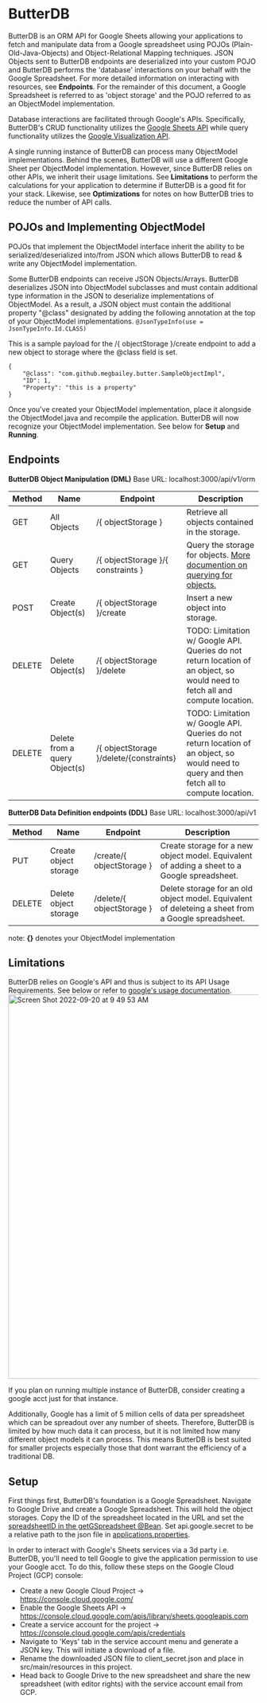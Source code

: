 # ButterDB
ButterDB is an ORM API for Google Sheets allowing your applications to fetch and manipulate data from a Google spreadsheet 
using POJOs (Plain-Old-Java-Objects) and Object-Relational Mapping techniques. JSON Objects sent to ButterDB endpoints are
deserialized into your custom POJO and ButterDB performs the 'database' interactions on your behalf with the Google
Spreadsheet. For more detailed information on interacting with resources, see **Endpoints**. For the remainder of this 
document, a Google Spreadsheet is referred to as 'object storage' and the POJO referred to as an ObjectModel implementation.

Database interactions are facilitated through Google's APIs. Specifically, ButterDB's CRUD functionality utilizes the [Google Sheets API](https://developers.google.com/sheets/api/reference/rest)
while query functionality utilizes the [Google Visualization API](https://developers.google.com/chart/interactive/docs/reference).

A single running instance of ButterDB can process many ObjectModel implementations. Behind the scenes, ButterDB will use
a different Google Sheet per ObjectModel implementation. However, since ButterDB relies on other APIs, we inherit their usage 
limitations. See **Limitations** to perform the calculations for your application to determine if ButterDB is a good fit
for your stack. Likewise, see **Optimizations** for notes on how ButterDB tries to reduce the number of API calls.

## POJOs and Implementing ObjectModel
POJOs that implement the ObjectModel interface inherit the ability to be serialized/deserialized into/from JSON which 
allows ButterDB to read & write any ObjectModel implementation. 

Some ButterDB endpoints can receive JSON Objects/Arrays. ButterDB deserializes JSON into ObjectModel subclasses and must
contain additional type information in the JSON to deserialize implementations of ObjectModel. As a result, a JSON 
object must contain the additional property "@class" designated by adding the following annotation at the top of your 
ObjectModel implementations. `@JsonTypeInfo(use = JsonTypeInfo.Id.CLASS)`

This is a sample payload for the /{ objectStorage }/create endpoint to add a new object to storage where the @class field is set.
```
{
    "@class": "com.github.megbailey.butter.SampleObjectImpl",
    "ID": 1,
    "Property": "this is a property"
}
```

Once you've created your ObjectModel implementation, place it alongside the ObjectModel.java and recompile the application. 
ButterDB will now recognize your ObjectModel implementation. See below for **Setup** and **Running**.

## Endpoints

**ButterDB Object Manipulation (DML)**
Base URL: localhost:3000/api/v1/orm

| Method | Name | Endpoint | Description |
|-----|-----|-----|-----|
| GET | All Objects | /{ objectStorage } | Retrieve all objects contained in the storage.
| GET | Query Objects | /{ objectStorage }/{ constraints } | Query the storage for objects. [More documention on querying for objects.](/docs/butterdb-query.md)
| POST | Create Object(s) | /{ objectStorage }/create | Insert a new object into storage.
| DELETE | Delete Object(s) | /{ objectStorage }/delete | TODO: Limitation w/ Google API. Queries do not return location of an object, so would need to fetch all and compute location. 
| DELETE | Delete from a query Object(s) | /{ objectStorage }/delete/{constraints} |  TODO: Limitation w/ Google API. Queries do not return location of an object, so would need to query and then fetch all to compute location.

**ButterDB Data Definition endpoints (DDL)**
Base URL: localhost:3000/api/v1

| Method | Name | Endpoint | Description |
|-----|-----|-----|-----|
| PUT | Create object storage | /create/{ objectStorage } | Create storage for a new object model. Equivalent of adding a sheet to a Google spreadsheet.
| DELETE | Delete object storage | /delete/{ objectStorage } | Delete storage for an old object model. Equivalent of deleteing a sheet from a Google spreadsheet.

note: **{}** denotes your ObjectModel implementation

## Limitations
ButterDB relies on Google's API and thus is subject to its API Usage Requirements. See below or refer to [google's usage documentation](https://developers.google.com/docs/api/limits).
<img width="772" alt="Screen Shot 2022-09-20 at 9 49 53 AM" src="https://user-images.githubusercontent.com/32280319/191318296-5a181712-da3d-4da0-a2d1-419037a864b2.png">

If you plan on running multiple instance of ButterDB, consider creating a google acct just for that instance.

Additionally, Google has a limit of 5 million cells of data per spreadsheet which can be spreadout over any number of sheets. Therefore, ButterDB is limited by how much data it can process, but it is not limited how many different object models it can process. This means ButterDB is best suited for smaller projects especially those that dont warrant the efficiency of a traditional DB.

## Setup 
First things first, ButterDB's foundation is a Google Spreadsheet. 
Navigate to Google Drive and create a Google Spreadsheet. This will hold the object storages. 
Copy the ID of the spreadsheet located in the URL and set the [spreadsheetID in the getGSpreadsheet @Bean](./src/main/java/com/github/megbailey/butter/ButterDBApp). 
Set api.google.secret to be a relative path to the json file in [applications.properties](./src/main/resources/applications.properties).

In order to interact with Google's Sheets services via a 3d party i.e. ButterDB, you'll need to tell Google to give the application permission to use your Google acct.
To do this, follow these steps on the Google Cloud Project (GCP) console: 

- Create a new Google Cloud Project -> https://console.cloud.google.com/
- Enable the Google Sheets API -> https://console.cloud.google.com/apis/library/sheets.googleapis.com
- Create a service account for the project -> https://console.cloud.google.com/apis/credentials
- Navigate to 'Keys' tab in the service account menu and generate a JSON key. This will initiate a download of a file.
- Rename the downloaded JSON file to client_secret.json and place in src/main/resources in this project.
- Head back to Google Drive to the new spreadsheet and share the new spreadsheet (with editor rights) with the service account email from GCP. 
